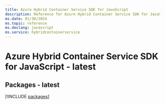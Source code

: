 ```yaml
---
title: Azure Hybrid Container Service SDK for JavaScript
description: Reference for Azure Hybrid Container Service SDK for JavaScript
ms.date: 01/30/2024
ms.topic: reference
ms.devlang: javascript
ms.service: hybridcontainerservice
---
```

# Azure Hybrid Container Service SDK for JavaScript - latest
## Packages - latest
[!INCLUDE [packages](hybrid-container-service-index.md)]